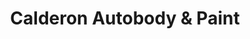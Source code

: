 ---
title: "Calderon Autobody & Paint"
url: /san-antonio/calderon-autobody-und-paint/
shop: Autowerkstatt
---